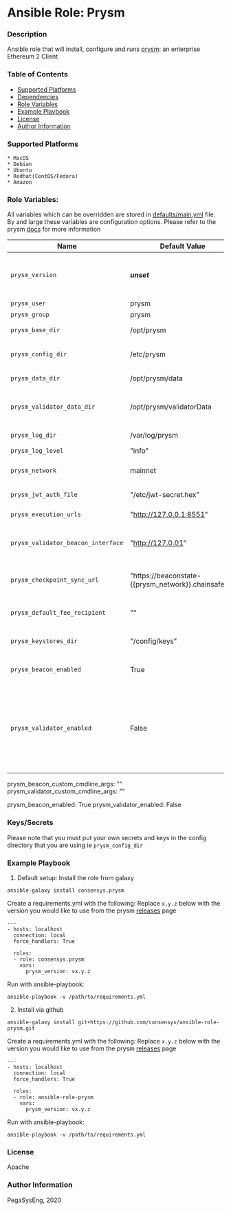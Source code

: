 # Ansible Role: Prysm

### Description
Ansible role that will install, configure and runs [prysm](https://github.com/prysmaticlabs/prysm): an enterprise Ethereum 2 Client

### Table of Contents
  - [Supported Platforms](#supported-platforms)
  - [Dependencies](#dependencies)
  - [Role Variables](#role-variables)
  - [Example Playbook](#example-playbook)
  - [License](#license)
  - [Author Information](#author-information)

### Supported Platforms
```
* MacOS
* Debian
* Ubuntu
* Redhat(CentOS/Fedora)
* Amazon
```

### Role Variables:

All variables which can be overridden are stored in [defaults/main.yml](defaults/main.yml) file. By and large these variables are configuration options. Please refer to the prysm [docs](https://docs.prylabs.network/docs/prysm-usage/parameters) for more information


| Name                           | Default Value                      |  Description                                                                                                        |
|--------------------------------|------------------------------------|---------------------------------------------------------------------------------------------------------------------|
| `prysm_version`             | ___unset___                        | __REQUIRED__ Version of prysm to install and run.                                                            |
| `prysm_user`                | prysm                         | prysm user                                                                                                   |
| `prysm_group`               | prysm                         | prysm group                                                                                                  |
| `prysm_base_dir`            | /opt/prysm                    | Path to install to                                                                                           |
| `prysm_config_dir`          | /etc/prysm                    | Path for default configuration                                                                               |
| `prysm_data_dir`            | /opt/prysm/data               | Path for data directory                                                                                      |
| `prysm_validator_data_dir`  | /opt/prysm/validatorData      | Path for validaror data directory                                                                            |
| `prysm_log_dir`             | /var/log/prysm                | Path for logs directory                                                                                      |
| `prysm_log_level`           | "info"                        | Log level                                                                                               |
| `prysm_network`             | mainnet                       | Predefined network configuration                                                                                    |
| `prysm_jwt_auth_file`       | "/etc/jwt-secret.hex"         | Path of the JWT file                                                                                                |
| `prysm_execution_urls`                 | "http://127.0.0.1:8551" | The elc execution url                                                                                               |
| `prysm_validator_beacon_interface`     | "http://127.0.01"       | The beacon endpoint for the validator to use                                                                |
| `prysm_checkpoint_sync_url`            | "https://beaconstate-{{prysm_network}}.chainsafe.io" | Checkpoint sync to speed things up                                          |
| `prysm_default_fee_recipient`          | ""                      | The default fee recepient address                                                                         |
| `prysm_keystores_dir`  | "/config/keys"                          |  The keys directory for validators                                                                        |
| `prysm_beacon_enabled`    | True                                 |  Default run the beacon node                                                                              |
| `prysm_validator_enabled` | False                                | Whether to run in validator mode - please note that the secrets and keys need to be copied by you         |


prysm_beacon_custom_cmdline_args: ""
prysm_validator_custom_cmdline_args: ""

prysm_beacon_enabled: True
prysm_validator_enabled: False
### Keys/Secrets
Please note that you must put your own secrets and keys in the config directory that you are using ie `prysm_config_dir`

### Example Playbook

1. Default setup:
Install the role from galaxy
```
ansible-galaxy install consensys.prysm
```

Create a requirements.yml with the following:
Replace `x.y.z` below with the version you would like to use from the prysm [releases](https://github.com/prysmaticlabs/prysm/releases) page
```
---
- hosts: localhost
  connection: local
  force_handlers: True

  roles:
  - role: consensys.prysm
    vars:
      prysm_version: vx.y.z

```

Run with ansible-playbook:
```
ansible-playbook -v /path/to/requirements.yml
```


2. Install via github

```
ansible-galaxy install git+https://github.com/consensys/ansible-role-prysm.git
```

Create a requirements.yml with the following:
Replace `x.y.z` below with the version you would like to use from the prysm [releases](https://github.com/prysmaticlabs/prysm/releases) page
```
---
- hosts: localhost
  connection: local
  force_handlers: True

  roles:
  - role: ansible-role-prysm
    vars:
      prysm_version: vx.y.z

```

Run with ansible-playbook:
```
ansible-playbook -v /path/to/requirements.yml
```


### License

Apache


### Author Information

PegaSysEng, 2020
